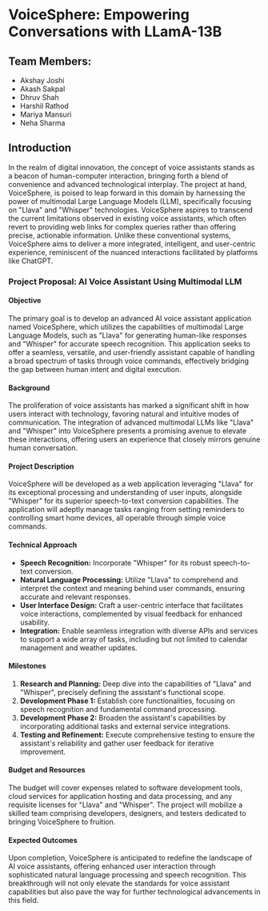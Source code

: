 # VoiceSphere: Empowering Conversations with LLamA-13B

## Team Members:
- Akshay Joshi
- Akash Sakpal
- Dhruv Shah
- Harshil Rathod
- Mariya Mansuri
- Neha Sharma

## Introduction
In the realm of digital innovation, the concept of voice assistants stands as a beacon of human-computer interaction, bringing forth a blend of convenience and advanced technological interplay. The project at hand, VoiceSphere, is poised to leap forward in this domain by harnessing the power of multimodal Large Language Models (LLM), specifically focusing on "Llava" and "Whisper" technologies. VoiceSphere aspires to transcend the current limitations observed in existing voice assistants, which often revert to providing web links for complex queries rather than offering precise, actionable information. Unlike these conventional systems, VoiceSphere aims to deliver a more integrated, intelligent, and user-centric experience, reminiscent of the nuanced interactions facilitated by platforms like ChatGPT.

### Project Proposal: AI Voice Assistant Using Multimodal LLM

#### Objective
The primary goal is to develop an advanced AI voice assistant application named VoiceSphere, which utilizes the capabilities of multimodal Large Language Models, such as "Llava" for generating human-like responses and "Whisper" for accurate speech recognition. This application seeks to offer a seamless, versatile, and user-friendly assistant capable of handling a broad spectrum of tasks through voice commands, effectively bridging the gap between human intent and digital execution.

#### Background
The proliferation of voice assistants has marked a significant shift in how users interact with technology, favoring natural and intuitive modes of communication. The integration of advanced multimodal LLMs like "Llava" and "Whisper" into VoiceSphere presents a promising avenue to elevate these interactions, offering users an experience that closely mirrors genuine human conversation.

#### Project Description
VoiceSphere will be developed as a web application leveraging "Llava" for its exceptional processing and understanding of user inputs, alongside "Whisper" for its superior speech-to-text conversion capabilities. The application will adeptly manage tasks ranging from setting reminders to controlling smart home devices, all operable through simple voice commands.

#### Technical Approach
- **Speech Recognition:** Incorporate "Whisper" for its robust speech-to-text conversion.
- **Natural Language Processing:** Utilize "Llava" to comprehend and interpret the context and meaning behind user commands, ensuring accurate and relevant responses.
- **User Interface Design:** Craft a user-centric interface that facilitates voice interactions, complemented by visual feedback for enhanced usability.
- **Integration:** Enable seamless integration with diverse APIs and services to support a wide array of tasks, including but not limited to calendar management and weather updates.

#### Milestones
1. **Research and Planning:** Deep dive into the capabilities of "Llava" and "Whisper", precisely defining the assistant's functional scope.
2. **Development Phase 1:** Establish core functionalities, focusing on speech recognition and fundamental command processing.
3. **Development Phase 2:** Broaden the assistant's capabilities by incorporating additional tasks and external service integrations.
4. **Testing and Refinement:** Execute comprehensive testing to ensure the assistant's reliability and gather user feedback for iterative improvement.

#### Budget and Resources
The budget will cover expenses related to software development tools, cloud services for application hosting and data processing, and any requisite licenses for "Llava" and "Whisper". The project will mobilize a skilled team comprising developers, designers, and testers dedicated to bringing VoiceSphere to fruition.

#### Expected Outcomes
Upon completion, VoiceSphere is anticipated to redefine the landscape of AI voice assistants, offering enhanced user interaction through sophisticated natural language processing and speech recognition. This breakthrough will not only elevate the standards for voice assistant capabilities but also pave the way for further technological advancements in this field.